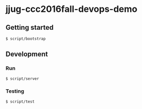 jjug-ccc2016fall-devops-demo
=========

Getting started
---------------

```bash
$ script/bootstrap
```

Development
-----------

### Run

```bash
$ script/server
```

### Testing

```bash
$ script/test
```
